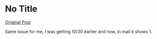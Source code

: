# No Title

[Original Post](https://discourse.onlinedegree.iitm.ac.in/t/171141/306)

<p>Same issue for me, I was getting 10/20 earlier and now, in mail it shows 1.</p>